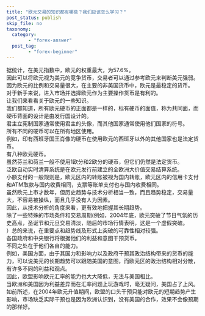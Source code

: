 ```yaml
---
title: "欧元交易的知识都有哪些？我们应该怎么学习？"
post_status: publish
skip_file: no
taxonomy:
  category:
        - "forex-answer"
  post_tag:
        - "forex-beginner"
---
```


据统计，在美元指数中，欧元的权重最大，为57.6%。  
因此可以将欧元视为美元的竞争货币，交易者可以通过参考欧元来判断美元强弱。  
因为欧元的比例和交易量很大，在主要的非美国货币中，欧元是最稳定的货币。  
对于新手来说，进入市场并选择欧元作为主要操作货币是有利的。  
让我们来看看关于欧元的一些知识。  
我们都知道，所有欧元硬币的正面都是一样的，标有硬币的面值，称为共同面，而硬币背面的设计是由发行国设计的。  
君主立宪制国家通常使用君主的头像，而其他国家通常使用他们国家的符号。  
所有不同的硬币可以在所有地区使用。  
例如，印有西班牙国王肖像的硬币在使用欧元的西班牙以外的其他国家也是法定货币。  
有八种欧元硬币。  
虽然芬兰和荷兰一般不使用1欧分和2欧分的硬币，但它们仍然是法定货币。  
泛欧自动实时清算系统是在欧元发行前建立的全欧洲大价值交易结算系统。  
小额支付的一般规则是，欧元区内的转账被视为国内转账，欧元区内的信用卡支付和ATM取款与国内收费相同，支票等账单支付也与国内收费相同。  
虽然欧元上市才数年，但历史趋势与技术分析相当一致，而且趋势稳定，交易量大，不容易被操纵，而且几乎没有人为因素。  
因此，从技术分析的角度来看，更有效地把握其长期趋势。  
除了一些特殊的市场条件和交易周期(例如，2004年底，欧元突破了节日气氛的历史高点，圣诞节和元旦交易清淡，随后的市场行情表明，这是一个虚假突破。  
）总的来说，在重要点和趋势线及形式上突破的可靠性相对较强。  
各国政府和中央银行将根据他们的利益和意图干预货币。  
不同之处在于他们各自的能力。  
例如，美国方面，由于其国力和影响力以及政府干预其政治结构带来的货币的能力，可以说美元的长期趋势可以跟随美国的意图，而欧元区的政治结构相对分散，有许多不同的利益和观点。  
因此，欧盟影响欧元汇率的能力也大大降低，无法与美国相比。  
当欧洲和美国因为利益差异而在汇率问题上玩游戏时，毫无疑问，美国占了上风。  
如前所述，在2004年欧元升值期间，欧盟的口头干预只能对欧元的短期趋势产生影响，市场缺乏实际干预也是因为欧洲认识到，没有美国的合作，效果不会像预期的那样好。

